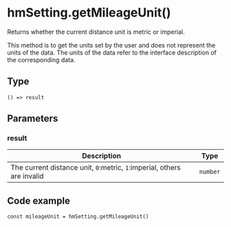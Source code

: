 
# hmSetting.getMileageUnit()

Returns whether the current distance unit is metric or imperial.

This method is to get the units set by the user and does not represent the units of the data. The units of the data refer to the interface description of the corresponding data.

## Type[​](/docs/1.0/reference/device-app-api/hmSetting/getMileageUnit/#type "Direct link to Type")

```
() => result  

```
## Parameters[​](/docs/1.0/reference/device-app-api/hmSetting/getMileageUnit/#parameters "Direct link to Parameters")

### result[  ​](/docs/1.0/reference/device-app-api/hmSetting/getMileageUnit/#result "Direct link to result")

| Description | Type |
| --- | --- |
| The current distance unit, `0`:metric, `1`:imperial, others are invalid | `number` |

## Code example[​](/docs/1.0/reference/device-app-api/hmSetting/getMileageUnit/#code-example "Direct link to Code example")

```
const mileageUnit = hmSetting.getMileageUnit()  

```
